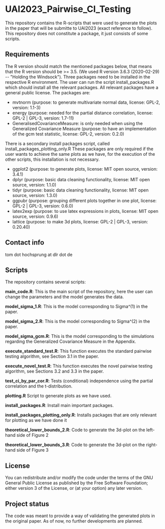 # UAI2023_Pairwise_CI_Testing

This repository contains the R-scripts that were used to generate the plots in the paper that will be submitte to UAI2023 (exact reference to follow). This repository does not constitute a package, it just consists of some scripts.

## Requirements
The R version should match the mentioned packages below, that means that the R version should be >= 3.5. (We used R version 3.6.3 (2020-02-29) -- "Holding the Windsock").
Three packages need to be installed in the respective R environment. The user can run the script install_packages.R which should install all the relevant packages. All relevant packages have a general public license. The packages are:

- mvtnorm (purpose: to generate multivariate normal data, license:  	GPL-2, version:  	1.1-3)
- energy (purpose: needed for the partial distance correlation, license:  	GPL-2 | GPL-3, version: 1.7-11)
- GeneralisedCovarianceMeasure: is only needed when using the Generalized Covariance Measure (purpose: to have an implementation of the gcm test statistic, license:  	GPL-2, version: 0.2.0)

There is a secondary install packages script, called install_packages_plotting_only.R These packages are only required if the user
wants to achieve the same plots as we have, for the execution of the other scripts, this installation is not necessary.

- ggplot2 (purpose: to generate plots, license:  	MIT open source, version:  	3.4.1)
- dplyr (purpose: basic data cleaning functionality, license:  	MIT open source, version:  	1.1.0)
- tidyr (purpose: basic data cleaning functionality, license:  	MIT open source, version:  	1.3.0)
- ggpubr (purpose: grouping different plots together in one plot, license:  	GPL-2 | GPL-3, version:  	0.6.0)
- latex2exp (purpose: to use latex expressions in plots, license:  	MIT open source, version:  	 	0.9.6)
- lattice (purpose: to make 3d plots, license:  	GPL-2 | GPL-3, version:  	 	0.20.40)


## Contact info

tom dot hochsprung at dlr dot de

## Scripts

The repository contains several scripts:

**main_code.R**:
This is the main script of the repository, here the user can change the parameters and the model generates the data.

**model_sigma_1.R**:
This is the model corresponding to Sigma^(1) in the paper.

**model_sigma_2.R**:
This is the model corresponding to Sigma^(2) in the paper.

**model_sigma_gcm.R**:
This is the model corresponding to the simulations regarding the Generalized Covariance Measure in the Appendix.

**execute_standard_test.R**:
This function executes the standard pairwise testing algorithm, see Section 3.1 in the paper.

**execute_novel_test.R**:
This function executes the novel pairwise testing algorithm, see Sections 3.2 and 3.3 in the paper.

**test_ci_by_par_cor.R**:
Tests (conditional) independence using the partial correlation and the t-distribution.

**plotting.R**
Script to generate plots as we have used.

**install_packages.R**:
Install main important packages.

**install_packages_plotting_only.R**:
Installs packages that are only relevant for plotting as we have done it

**theoretical_lower_bounds_2.R**:
Code to generate the 3d-plot on the left-hand side of Figure 2

**theoretical_lower_bounds_3.R**:
Code to generate the 3d-plot on the right-hand side of Figure 3

## License
You can redistribute and/or modify the code under the terms of the GNU General Public License as published by the Free Software Foundation; either version 3 of the License, or (at your option) any later version.

## Project status
The code was meant to provide a way of validating the generated plots in the original paper. As of now, no further developments are planned.
